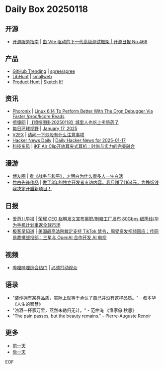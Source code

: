 # Daily Box 20250118

## 开源
- [开源服务指南](https://osguider.com/blog/) | [由 Vite 驱动的下一代高级测试框架 | 开源日报 No.468](https://osguider.com/blog/post/daily/daily-468/)

## 产品
- [GitHub Trending](https://github.com/trending?since=daily) | [spree/spree](https://github.com/spree/spree)
- [LibHunt](https://www.libhunt.com/) | [smallweb](https://www.libhunt.com/r/smallweb)
- [Product Hunt](https://www.producthunt.com) | [Sketch It!](https://www.producthunt.com/posts/sketch-it)

## 资讯
- [Phoronix](https://www.phoronix.com/) | [Linux 6.14 To Perform Better With The Drgn Debugger Via Faster /proc/kcore Reads](https://www.phoronix.com/news/Linux-6.14-Faster-kcore-Reads)
- [喷嚏网](http://www.dapenti.com/blog/blog.asp?subjectid=70&name=xilei) | [【喷嚏图卦20250118】城里人也吃上劣质药了](http://www.dapenti.com/blog/more.asp?name=xilei&id=183765)
- [每日环球视野](https://idai.ly/) | [January 17, 2025](http://m.idai.ly/se/a193iG?1737043200)
- [V2EX](https://www.v2ex.com/) | [请问一下炒股有什么注意事项](https://www.v2ex.com/t/1106052)
- [Hacker News Daily](https://www.daemonology.net/hn-daily/) | [Daily Hacker News for 2025-01-17](https://www.daemonology.net/hn-daily/2025-01-17.html)
- [科技东风](https://m.smzdm.com/tag/tn0400v/) | [iKF Air Clip开放耳夹式耳机：时尚与实力的完美融合](https://post.m.smzdm.com/p/admrperd/)

## 漫游
- [博友圈](https://www.boyouquan.com/home) | [看《战争与和平》，才明白为什么很多人一生白活](https://www.boyouquan.com/go?from=feed&link=https%3A%2F%2Fwww.5752.me%2F3530.html)
- [竹白先锋作品](https://www.zhubai.wiki/) | [做了3年的独立开发者专访内容，我只赚了1164元，为挣饭钱我决定开启新项目！](https://open.zhubai.wiki/a/l/t/z/pl/yunyingxiaowanzi/2492260017488314368)

## 日报
- [爱范儿早报](https://www.ifanr.com/category/ifanrnews) | [荣耀 CEO 赵明发文宣布离职/制糖工厂发布 80Gbps 细雳线/华为手机计划重返全球市场](https://www.ifanr.com/1612528)
- [极客早知道](https://www.geekpark.net/column/74) | [美国最高法院裁定支持 TikTok 禁令，周受资发视频回应；传网易裁撤战投部；三星与 OpenAI 合作开发 AI 电视](https://www.geekpark.net/news/345398)

## 视频
- [哔哩哔哩综合热门](https://www.bilibili.com/v/popular/all/) | [必须打动观众](https://b23.tv/BV1tvwPepE86)

## 语录
- "装作拥有某样品质，实际上就等于承认了自己并没有这样品质。" - 叔本华 《人生的智慧》
- "浊酒一杯家万里，燕然未勒归无计。" - 范仲淹 《渔家傲·秋思》
- "The pain passes, but the beauty remains." - Pierre-Auguste Renoir

## 更多
- [前一天](daily-box-20250117.md)
- [后一天](daily-box-20250119.md)

EOF